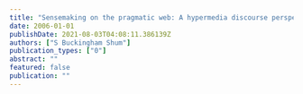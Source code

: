 ```yaml
---
title: "Sensemaking on the pragmatic web: A hypermedia discourse perspective"
date: 2006-01-01
publishDate: 2021-08-03T04:08:11.386139Z
authors: ["S Buckingham Shum"]
publication_types: ["0"]
abstract: ""
featured: false
publication: ""
---
```


